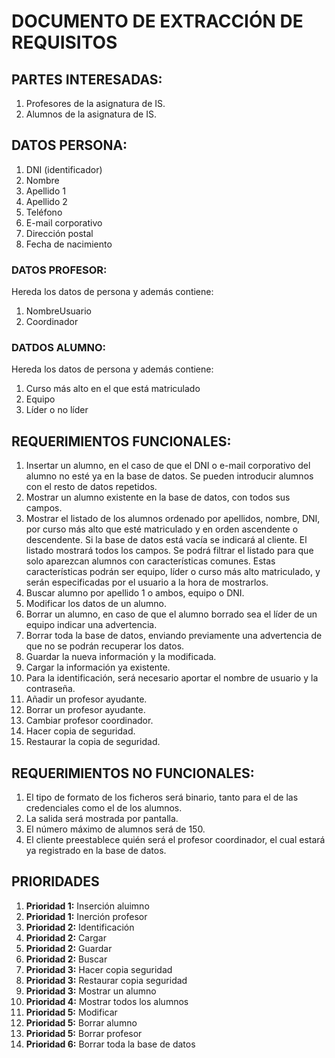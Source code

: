 # DOCUMENTO DE EXTRACCIÓN DE REQUISITOS

## PARTES INTERESADAS:
1. Profesores de la asignatura de IS.
2. Alumnos de la asignatura de IS.


## DATOS PERSONA:
1. DNI (identificador)
2. Nombre
3. Apellido 1
4. Apellido 2
5. Teléfono
6. E-mail corporativo
7. Dirección postal
8. Fecha de nacimiento

### DATOS PROFESOR:
Hereda los datos de persona y además contiene:
1. NombreUsuario
2. Coordinador

### DATDOS ALUMNO:
Hereda los datos de persona y además contiene:
1. Curso más alto en el que está matriculado
2. Equipo
3. Líder o no líder

## REQUERIMIENTOS FUNCIONALES:
1. Insertar un alumno, en el caso de que el DNI o e-mail corporativo del alumno no esté ya en la base de datos. Se pueden introducir alumnos con el resto de datos repetidos.
2. Mostrar un alumno existente en la base de datos, con todos sus campos.
3. Mostrar el listado de los alumnos ordenado por apellidos, nombre, DNI, por curso más alto que esté matriculado y en orden ascendente o descendente. Si la base de datos está vacía se indicará al cliente. El listado mostrará todos los campos. Se podrá filtrar el listado para que solo aparezcan alumnos con características comunes. Estas características podrán ser equipo, líder o curso más alto matriculado, y serán especificadas por el usuario a la hora de mostrarlos.
4. Buscar alumno por apellido 1 o ambos, equipo o DNI.
5. Modificar los datos de un alumno.
6. Borrar un alumno, en caso de que el alumno borrado sea el líder de un equipo indicar una advertencia.
7. Borrar toda la base de datos, enviando previamente una advertencia de que no se podrán recuperar los datos.
8. Guardar la nueva información y la modificada.
9. Cargar la información ya existente.
10. Para la identificación, será necesario aportar el nombre de usuario y la contraseña.
11. Añadir un profesor ayudante.
12. Borrar un profesor ayudante.
13. Cambiar profesor coordinador.
14. Hacer copia de seguridad.
15. Restaurar la copia de seguridad.

## REQUERIMIENTOS NO FUNCIONALES:
1. El tipo de formato de los ficheros será binario, tanto para el de las credenciales como el de los alumnos.
2. La salida será mostrada por pantalla.
3. El número máximo de alumnos será de 150.
4. El cliente preestablece quién será el profesor coordinador, el cual estará ya registrado en la base de datos.

## PRIORIDADES
1. **Prioridad 1:** Inserción aluimno
2. **Prioridad 1:** Inerción profesor
3. **Prioridad 2:** Identificación
4. **Prioridad 2:** Cargar
5. **Prioridad 2:** Guardar
6. **Prioridad 2:** Buscar
7. **Prioridad 3:** Hacer copia seguridad
8. **Prioridad 3:** Restaurar copia seguridad
9. **Prioridad 3:** Mostrar un alumno
10. **Prioridad 4:** Mostrar todos los alumnos 
11. **Prioridad 5:** Modificar
12. **Prioridad 5:** Borrar alumno
13. **Prioridad 5:** Borrar profesor
14. **Prioridad 6:** Borrar toda la base de datos

